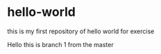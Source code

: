 # hello-world
this is my first repository of hello world for exercise 

Hello 
this is branch 1 from the master 
